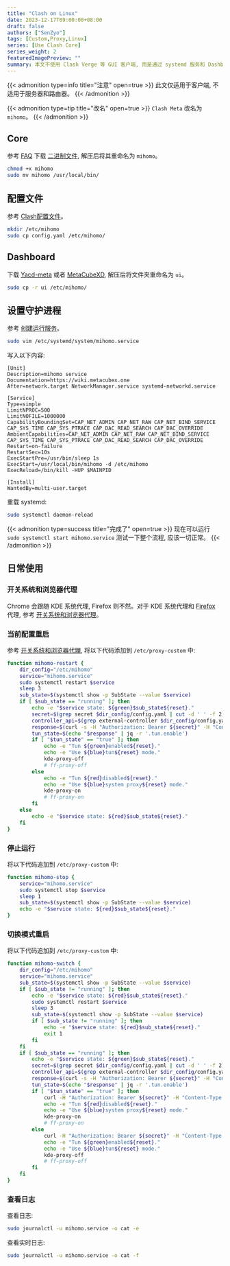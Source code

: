 ```yaml
---
title: "Clash on Linux"
date: 2023-12-17T09:00:00+08:00
draft: false
authors: ["SenZyo"]
tags: [Custom,Proxy,Linux]
series: [Use Clash Core]
series_weight: 2
featuredImagePreview: ""
summary: 本文不使用 Clash Verge 等 GUI 客户端, 而是通过 systemd 服务和 Dashboard 网页来控制 Clash Meta Core (mihomo)。
---
```


{{< admonition type=info title="注意" open=true >}}
此文仅适用于客户端, 不适用于服务器和路由器。
{{< /admonition >}}

{{< admonition type=tip title="改名" open=true >}}
`Clash Meta` 改名为 `mihomo`。
{{< /admonition >}}

## Core

参考 [FAQ](https://wiki.metacubex.one/faq/faq/) 下载 [二进制文件](https://wiki.metacubex.one/startup/), 解压后将其重命名为 `mihomo`。

```bash
chmod +x mihomo
sudo mv mihomo /usr/local/bin/
```

## 配置文件

参考 [Clash配置文件](../2023-7/#配置文件)。

```bash
mkdir /etc/mihomo
sudo cp config.yaml /etc/mihomo/
```

## Dashboard

下载 [Yacd-meta](https://ghproxy.net/https://github.com/MetaCubeX/Yacd-meta/archive/refs/heads/gh-pages.zip) 或者 [MetaCubeXD](https://ghproxy.net/https://github.com/MetaCubeX/metacubexd/archive/refs/heads/gh-pages.zip), 解压后将文件夹重命名为 `ui`。

```bash
sudo cp -r ui /etc/mihomo/
```

## 设置守护进程

参考 [创建运行服务](https://wiki.metacubex.one/startup/service/)。

```bash
sudo vim /etc/systemd/system/mihomo.service
```

写入以下内容:

```
[Unit]
Description=mihomo service
Documentation=https://wiki.metacubex.one
After=network.target NetworkManager.service systemd-networkd.service

[Service]
Type=simple
LimitNPROC=500
LimitNOFILE=1000000
CapabilityBoundingSet=CAP_NET_ADMIN CAP_NET_RAW CAP_NET_BIND_SERVICE CAP_SYS_TIME CAP_SYS_PTRACE CAP_DAC_READ_SEARCH CAP_DAC_OVERRIDE
AmbientCapabilities=CAP_NET_ADMIN CAP_NET_RAW CAP_NET_BIND_SERVICE CAP_SYS_TIME CAP_SYS_PTRACE CAP_DAC_READ_SEARCH CAP_DAC_OVERRIDE
Restart=on-failure
RestartSec=10s
ExecStartPre=/usr/bin/sleep 1s
ExecStart=/usr/local/bin/mihomo -d /etc/mihomo
ExecReload=/bin/kill -HUP $MAINPID

[Install]
WantedBy=multi-user.target
```

重载 systemd: 

```bash
sudo systemctl daemon-reload
```

{{< admonition type=success title="完成了" open=true >}}
现在可以运行 `sudo systemctl start mihomo.service` 测试一下整个流程, 应该一切正常。
{{< /admonition >}}

## 日常使用

### 开关系统和浏览器代理

Chrome 会跟随 KDE 系统代理, Firefox 则不然。对于 KDE 系统代理和 [Firefox](../2024-4) 代理, 参考 [开关系统和浏览器代理](../2024-2/#开关系统和浏览器代理)。

### 当前配置重启

参考 [开关系统和浏览器代理](../2024-2/#开关系统和浏览器代理), 将以下代码添加到 `/etc/proxy-custom` 中: 

```bash
function mihomo-restart {
    dir_config="/etc/mihomo"
    service="mihomo.service"
    sudo systemctl restart $service
    sleep 3
    sub_state=$(systemctl show -p SubState --value $service)
    if [ $sub_state == "running" ]; then
        echo -e "$service state: ${green}$sub_state${reset}."
        secret=$(grep secret $dir_config/config.yaml | cut -d ' ' -f 2)
        controller_api=$(grep external-controller $dir_config/config.yaml | cut -d ' ' -f 2)
        response=$(curl -s -H "Authorization: Bearer ${secret}" -H "Content-Type: application/json" -X GET "http://${controller_api}/configs")
        tun_state=$(echo "$response" | jq -r '.tun.enable')
        if [ "$tun_state" == "true" ]; then
            echo -e "Tun ${green}enabled${reset}."
            echo -e "Use ${blue}tun${reset} mode."
            kde-proxy-off
            # ff-proxy-off
        else
            echo -e "Tun ${red}disabled${reset}."
            echo -e "Use ${blue}system proxy${reset} mode."
            kde-proxy-on
            # ff-proxy-on
        fi
    else
        echo -e "$service state: ${red}$sub_state${reset}."
    fi
}
```

### 停止运行

将以下代码追加到 `/etc/proxy-custom` 中: 

```bash
function mihomo-stop {
    service="mihomo.service"
    sudo systemctl stop $service
    sleep 1
    sub_state=$(systemctl show -p SubState --value $service)
    echo -e "$service state: ${red}$sub_state${reset}."
}
```

### 切换模式重启

将以下代码追加到 `/etc/proxy-custom` 中: 

```bash
function mihomo-switch {
    dir_config="/etc/mihomo"
    service="mihomo.service"
    sub_state=$(systemctl show -p SubState --value $service)
    if [ $sub_state != "running" ]; then
        echo -e "$service state: ${red}$sub_state${reset}."
        sudo systemctl restart $service
        sleep 3
        sub_state=$(systemctl show -p SubState --value $service)
        if [ $sub_state != "running" ]; then
            echo -e "$service state: ${red}$sub_state${reset}."
            exit 1
        fi
    fi
    if [ $sub_state == "running" ]; then
        echo -e "$service state: ${green}$sub_state${reset}."
        secret=$(grep secret $dir_config/config.yaml | cut -d ' ' -f 2)
        controller_api=$(grep external-controller $dir_config/config.yaml | cut -d ' ' -f 2)
        response=$(curl -s -H "Authorization: Bearer ${secret}" -H "Content-Type: application/json" -X GET "http://${controller_api}/configs")
        tun_state=$(echo "$response" | jq -r '.tun.enable')
        if [ "$tun_state" == "true" ]; then
            curl -H "Authorization: Bearer ${secret}" -H "Content-Type: application/json" -X PATCH -d '{"tun":{"enable":false}}' "http://${controller_api}/configs"
            echo -e "Tun ${red}disabled${reset}."
            echo -e "Use ${blue}system proxy${reset} mode."
            kde-proxy-on
            # ff-proxy-on
        else
            curl -H "Authorization: Bearer ${secret}" -H "Content-Type: application/json" -X PATCH -d '{"tun":{"enable":true}}' "http://${controller_api}/configs"
            echo -e "Tun ${green}enabled${reset}."
            echo -e "Use ${blue}tun${reset} mode."
            kde-proxy-off
            # ff-proxy-off
        fi
    fi
}
```

### 查看日志

查看日志: 

```bash
sudo journalctl -u mihomo.service -o cat -e
```

查看实时日志: 

```bash
sudo journalctl -u mihomo.service -o cat -f
```
